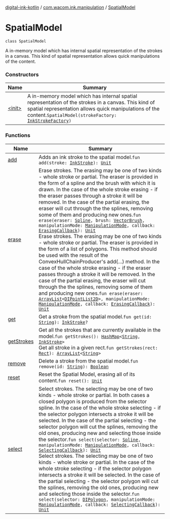 [digital-ink-kotlin](../../index.md) / [com.wacom.ink.manipulation](../index.md) / [SpatialModel](./index.md)

# SpatialModel

`class SpatialModel`

A in-memory model which has internal spatial representation of the strokes in a canvas. This kind of
spatial representation allows quick manipulations of the content.

### Constructors

| Name | Summary |
|---|---|
| [&lt;init&gt;](-init-.md) | A in-memory model which has internal spatial representation of the strokes in a canvas. This kind of spatial representation allows quick manipulations of the content.`SpatialModel(strokeFactory: `[`InkStrokeFactory`](../../com.wacom.ink.model/-ink-stroke-factory/index.md)`)` |

### Functions

| Name | Summary |
|---|---|
| [add](add.md) | Adds an ink stroke to the spatial model.`fun add(stroke: `[`InkStroke`](../../com.wacom.ink.model/-ink-stroke/index.md)`): `[`Unit`](https://kotlinlang.org/api/latest/jvm/stdlib/kotlin/-unit/index.html) |
| [erase](erase.md) | Erase strokes. The erasing may be one of two kinds - whole stroke or partial. The eraser is provided in the form of a spline and the brush with which it is drawn. In the case of the whole stroke erasing - if the eraser passes through a stroke it will be removed. In the case of the partial erasing, the eraser will cut through the the splines, removing some of them and producing new ones.`fun erase(eraser: `[`Spline`](../../com.wacom.ink/-spline/index.md)`, brush: `[`VectorBrush`](../../com.wacom.ink.rendering/-vector-brush/index.md)`, manipulationMode: `[`ManipulationMode`](../-manipulation-mode/index.md)`, callback: `[`ErasingCallback`](../../com.wacom.ink.manipulation.callbacks/-erasing-callback/index.md)`): `[`Unit`](https://kotlinlang.org/api/latest/jvm/stdlib/kotlin/-unit/index.html)<br>Erase strokes. The erasing may be one of two kinds - whole stroke or partial. The eraser is provided in the form of a list of polygons. This method should be used with the result of the ConvexHullChainProducer's add(...) method. In the case of the whole stroke erasing - if the eraser passes through a stroke it will be removed. In the case of the partial erasing, the eraser will cut through the the splines, removing some of them and producing new ones.`fun erase(eraser: `[`ArrayList`](https://kotlinlang.org/api/latest/jvm/stdlib/kotlin.collections/-array-list/index.html)`<`[`DIPointList2D`](../../com.wacom.ink/-d-i-point-list2-d.md)`>, manipulationMode: `[`ManipulationMode`](../-manipulation-mode/index.md)`, callback: `[`ErasingCallback`](../../com.wacom.ink.manipulation.callbacks/-erasing-callback/index.md)`): `[`Unit`](https://kotlinlang.org/api/latest/jvm/stdlib/kotlin/-unit/index.html) |
| [get](get.md) | Get a stroke from the spatial model.`fun get(id: `[`String`](https://kotlinlang.org/api/latest/jvm/stdlib/kotlin/-string/index.html)`): `[`InkStroke`](../../com.wacom.ink.model/-ink-stroke/index.md)`?` |
| [getStrokes](get-strokes.md) | Get all the strokes that are currently available in the model.`fun getStrokes(): `[`HashMap`](https://kotlinlang.org/api/latest/jvm/stdlib/kotlin.collections/-hash-map/index.html)`<`[`String`](https://kotlinlang.org/api/latest/jvm/stdlib/kotlin/-string/index.html)`, `[`InkStroke`](../../com.wacom.ink.model/-ink-stroke/index.md)`>`<br>Get all stroke in a given rect.`fun getStrokes(rect: `[`Rect`](../../com.wacom.ink.math/-rect/index.md)`): `[`ArrayList`](https://kotlinlang.org/api/latest/jvm/stdlib/kotlin.collections/-array-list/index.html)`<`[`String`](https://kotlinlang.org/api/latest/jvm/stdlib/kotlin/-string/index.html)`>` |
| [remove](remove.md) | Delete a stroke from the spatial model.`fun remove(id: `[`String`](https://kotlinlang.org/api/latest/jvm/stdlib/kotlin/-string/index.html)`): `[`Boolean`](https://kotlinlang.org/api/latest/jvm/stdlib/kotlin/-boolean/index.html) |
| [reset](reset.md) | Reset the Spatial Model, erasing all of its content.`fun reset(): `[`Unit`](https://kotlinlang.org/api/latest/jvm/stdlib/kotlin/-unit/index.html) |
| [select](select.md) | Select strokes. The selecting may be one of two kinds - whole stroke or partial. In both cases a closed polygon is produced from the selector spline. In the case of the whole stroke selecting - if the selector polygon intersects a stroke it will be selected. In the case of the partial selecting - the selector polygon will cut the splines, removing the old ones, producing new and selecting those inside the selector.`fun select(selector: `[`Spline`](../../com.wacom.ink/-spline/index.md)`, manipulationMode: `[`ManipulationMode`](../-manipulation-mode/index.md)`, callback: `[`SelectingCallback`](../../com.wacom.ink.manipulation.callbacks/-selecting-callback/index.md)`): `[`Unit`](https://kotlinlang.org/api/latest/jvm/stdlib/kotlin/-unit/index.html)<br>Select strokes. The selecting may be one of two kinds - whole stroke or partial. In the case of the whole stroke selecting - if the selector polygon intersects a stroke it will be selected. In the case of the partial selecting - the selector polygon will cut the splines, removing the old ones, producing new and selecting those inside the selector.`fun select(selector: `[`DIPolygon`](../../com.wacom.ink/-d-i-polygon.md)`, manipulationMode: `[`ManipulationMode`](../-manipulation-mode/index.md)`, callback: `[`SelectingCallback`](../../com.wacom.ink.manipulation.callbacks/-selecting-callback/index.md)`): `[`Unit`](https://kotlinlang.org/api/latest/jvm/stdlib/kotlin/-unit/index.html) |

